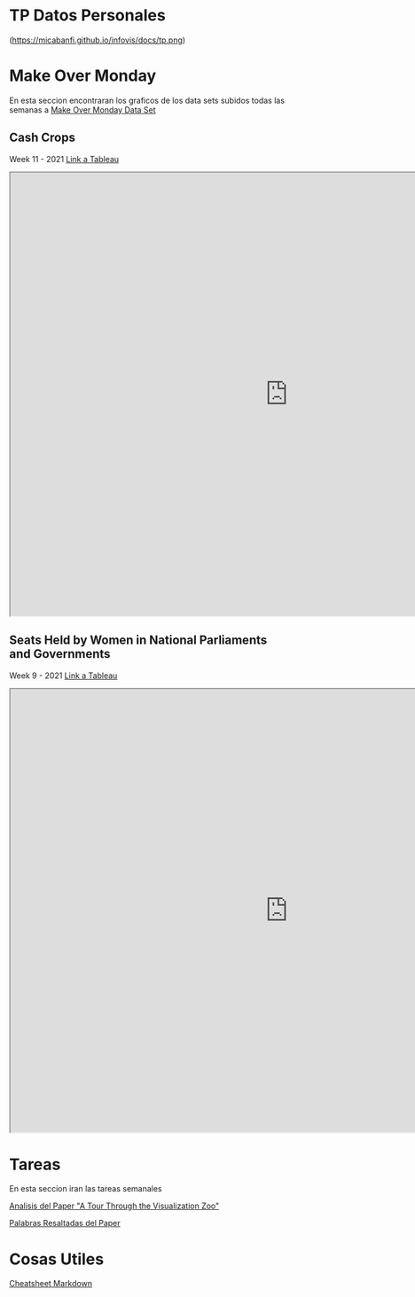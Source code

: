 # TP Datos Personales
(https://micabanfi.github.io/infovis/docs/tp.png)

# Make Over Monday
En esta seccion encontraran los graficos de los data sets subidos todas las semanas a [Make Over Monday Data Set](https://www.makeovermonday.co.uk/data/)

## Cash Crops 
Week 11 - 2021 [Link a Tableau](https://public.tableau.com/views/CashCrop_16159205085100/Dashboard1?:language=en-GB&:display_count=y&:origin=viz_share_link&:showVizHome=no)
<iframe src="https://public.tableau.com/views/CashCrop_16159205085100/Dashboard1?:language=en-GB&:display_count=y&:origin=viz_share_link&:showVizHome=no"  width = '1000' height = '800'></iframe> 

## Seats Held by Women in National Parliaments and Governments
Week 9 - 2021 [Link a Tableau](https://public.tableau.com/views/WomeninParlament/Dashboard1?:language=en-GB&:display_count=y&:origin=viz_share_link&:showVizHome=no)
<iframe src="https://public.tableau.com/views/WomeninParlament/Dashboard1?:language=en-GB&:display_count=y&:origin=viz_share_link&:showVizHome=no"  width = '1000' height = '800'></iframe>  

# Tareas
En esta seccion iran las tareas semanales

[Analisis del Paper "A Tour Through the Visualization Zoo"](https://docs.google.com/document/d/1khE7HYmzx5g4vjvQGPjDhpfGqNWfO77kUUAh4l85BMo/edit?usp=sharing)

[Palabras Resaltadas del Paper](https://micabanfi.github.io/infovis/docs/palabras.txt)

# Cosas Utiles
[Cheatsheet Markdown](https://github.com/adam-p/markdown-here/wiki/Markdown-Cheatsheet)

